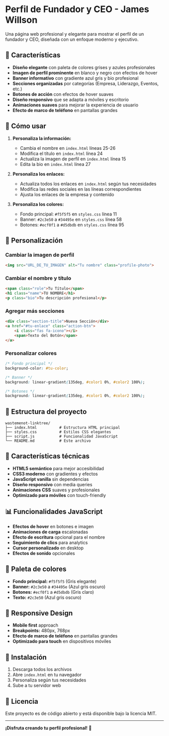 # Perfil de Fundador y CEO - James Willson

Una página web profesional y elegante para mostrar el perfil de un fundador y CEO, diseñada con un enfoque moderno y ejecutivo.

## 🎨 Características

- **Diseño elegante** con paleta de colores grises y azules profesionales
- **Imagen de perfil prominente** en blanco y negro con efectos de hover
- **Banner informativo** con gradiente azul gris y bio profesional
- **Secciones organizadas** por categorías (Empresa, Liderazgo, Eventos, etc.)
- **Botones de acción** con efectos de hover suaves
- **Diseño responsivo** que se adapta a móviles y escritorio
- **Animaciones suaves** para mejorar la experiencia de usuario
- **Efecto de marco de teléfono** en pantallas grandes

## 🚀 Cómo usar

1. **Personaliza la información:**
   - Cambia el nombre en `index.html` líneas 25-26
   - Modifica el título en `index.html` línea 24
   - Actualiza la imagen de perfil en `index.html` línea 15
   - Edita la bio en `index.html` línea 27

2. **Personaliza los enlaces:**
   - Actualiza todos los enlaces en `index.html` según tus necesidades
   - Modifica las redes sociales en las líneas correspondientes
   - Ajusta los enlaces de la empresa y contenido

3. **Personaliza los colores:**
   - Fondo principal: `#f5f5f5` en `styles.css` línea 11
   - Banner: `#2c3e50` a `#34495e` en `styles.css` línea 58
   - Botones: `#ecf0f1` a `#d5dbdb` en `styles.css` línea 95

## 📱 Personalización

### Cambiar la imagen de perfil
```html
<img src="URL_DE_TU_IMAGEN" alt="Tu nombre" class="profile-photo">
```

### Cambiar el nombre y título
```html
<span class="role">Tu Título</span>
<h1 class="name">TU NOMBRE</h1>
<p class="bio">Tu descripción profesional</p>
```

### Agregar más secciones
```html
<div class="section-title">Nueva Sección</div>
<a href="#tu-enlace" class="action-btn">
    <i class="fas fa-icono"></i>
    <span>Texto del Botón</span>
</a>
```

### Personalizar colores
```css
/* Fondo principal */
background-color: #tu-color;

/* Banner */
background: linear-gradient(135deg, #color1 0%, #color2 100%);

/* Botones */
background: linear-gradient(135deg, #color1 0%, #color2 100%);
```

## 🎯 Estructura del proyecto

```
wastemenot-linktree/
├── index.html          # Estructura HTML principal
├── styles.css          # Estilos CSS elegantes
├── script.js           # Funcionalidad JavaScript
└── README.md           # Este archivo
```

## 🌟 Características técnicas

- **HTML5 semántico** para mejor accesibilidad
- **CSS3 moderno** con gradientes y efectos
- **JavaScript vanilla** sin dependencias
- **Diseño responsivo** con media queries
- **Animaciones CSS** suaves y profesionales
- **Optimizado para móviles** con touch-friendly

## 📊 Funcionalidades JavaScript

- **Efectos de hover** en botones e imagen
- **Animaciones de carga** escalonadas
- **Efecto de escritura** opcional para el nombre
- **Seguimiento de clics** para analytics
- **Cursor personalizado** en desktop
- **Efectos de sonido** opcionales

## 🎨 Paleta de colores

- **Fondo principal:** `#f5f5f5` (Gris elegante)
- **Banner:** `#2c3e50` a `#34495e` (Azul gris oscuro)
- **Botones:** `#ecf0f1` a `#d5dbdb` (Gris claro)
- **Texto:** `#2c3e50` (Azul gris oscuro)

## 📱 Responsive Design

- **Mobile first** approach
- **Breakpoints:** 480px, 768px
- **Efecto de marco de teléfono** en pantallas grandes
- **Optimizado para touch** en dispositivos móviles

## 🔧 Instalación

1. Descarga todos los archivos
2. Abre `index.html` en tu navegador
3. Personaliza según tus necesidades
4. Sube a tu servidor web

## 📝 Licencia

Este proyecto es de código abierto y está disponible bajo la licencia MIT.

---

**¡Disfruta creando tu perfil profesional!** 🚀 